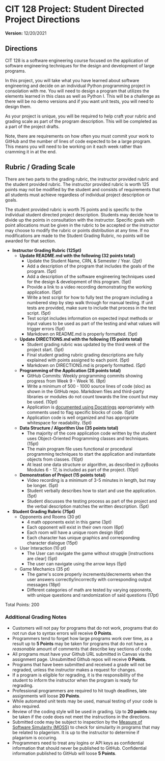 # CIT 128 Project: Student Directed Project Directions

**Version:** 12/20/2021

## Directions

CIT 128 is a software engineering course focused on the application of software engineering techniques for the design and development of large programs.

In this project, you will take what you have learned about software engineering and decide on an individual Python programming project in consolation with me. You will need to design a program that utilizes the elements learned in this class as well as Python I. This will be a challenge as there will be no demo versions and if you want unit tests, you will need to design them.

As your project is unique, you will be required to help craft your rubric and grading scale as part of the program description. This will be completed as a part of the project drafts.

Note, there are requirements on how often you must commit your work to GitHub and the number of lines of code expected to be a large program. This means you will need to be working on it each week rather than cramming it in at the end.

## Rubric / Grading Scale

There are two parts to the grading rubric, the instructor provided rubric and the student provided rubric. The instructor provided rubric is worth 125 points may not be modified by the student and consists of requirements that all students must achieve regardless of individual project description or goals.

The student provided rubric is worth 75 points and is specific to the individual student directed project description. Students may decide how to divide up the points in consultation with the instructor. Specific goals with point allocations must be given in the rubric to be accepted or the instructor may choose to modify the rubric or points distribution at any time. If no modifications are made to the Student Grading Rubric, no points will be awarded for that section.

* **Instructor Grading Rubric (125pt)**
  * **Update README.md with the following (32 points total)**
    * Update the Student Name, CRN, & Semester / Year. (2pt)
    * Add a description of the program that includes the goals of the program. (5pt)
    * Add a description of the software engineering techniques used for the design & development of this program. (5pt)
    * Provide a link to a video recording demonstrating the working application. (5pt)
    * Write a test script for how to fully test the program including a numbered step by step walk through for manual testing. If unit tests are provided, make sure to include that process in the test script. (5pt)
    * Test script includes information on expected input methods or input values to be used as part of the testing and what values will trigger errors (5pt)
    * Markdown on README.md is properly formatted. (5pt)
  * **Update DIRECTIONS.md with the following (15 points total)**
    * Student grading rubric was updated by the third week of the project start. (5pt)
    * Final student grading rubric grading descriptions are fully explained with points assigned to each point. (5pt)
    * Markdown on DIRECTIONS.md is properly formatted. (5pt)
  * **Programming of the Application (28 points total)**
    * GitHub Commits: Weekly programming commits showing progress from Week 9 - Week 16. (8pt)
    * Write a minimum of 500 - 1000 source lines of code (sloc) as shown in the GitHub repo. Markdown files and third-party libraries or modules do not count towards the line count but may be used. (10pt)
    * Application is [documented using Docstrings](https://realpython.com/documenting-python-code/) appropriately with comments used to flag specific blocks of code. (5pt)
    * Application code is well organized and has appropriate whitespace for readability. (5pt)
  * **Data Structure / Algorithm Use (35 points total)**
    * The majority of the core application code written by the student uses Object-Oriented Programming classes and techniques. (15pt)
    * The main program file uses functional or procedural programming techniques to start the application and instantiate objects from classes. (10pt)
    * At least one data structure or algorithm, as described in zyBooks Modules 6 - 17, is included as part of the project. (10pt)
  * **Demonstration of Project (15 points total)**
    * Video recording is a minimum of 3-5 minutes in length, but may be longer. (5pt)
    * Student verbally describes how to start and use the application. (5pt)
    * Student discusses the testing process as part of the project and the verbal description matches the written description. (5pt)
* **Student Grading Rubric (75pt)**
  * Opponents and Rooms (30 pt)
    * 4 math opponents exist in this game (3pt)
    * Each opponent will exist in their own room (6pt)
    * Each room will have a unique room design (6pt)
    * Each character has unique graphics and corresponding character dialogue (15pt)
  * User Interaction (10 pt)
    * The User can navigate the game without struggle [instructions are clear] (5pt)
    * The user can navigate using the arrow keys (5pt)
  * Game Mechanics (35 pt)
    * The game's score properly increments/decrements when the user answers correctly/incorrectly with corresponding output messages (18pt)
    * Different categories of math are tested by varying opponents, with unique questions and randomization of said questions (17pt)  

Total Points: 200

### Additional Grading Notes

* Customers will not pay for programs that do not work, programs that do not run due to syntax errors will receive __0 Points__.
* Programmers tend to forget how large programs work over time, as a result up to __5 Points__ may be taken for programs that do not have a _reasonable_ amount of comments that describe key sections of code.
* All programs must have your Github URL submitted in Canvas via the assignment page. Unsubmitted Github repos will receive __0 Points__.
* Programs that have been submitted and received a grade will not be regraded, unless the instructor makes a request for changes.
* If a program is eligible for regrading, it is the responsibility of the student to inform the instructor when the program is ready for regrading.
* Professional programmers are required to hit tough deadlines, late assignments will loose __20 Points__.
* While automated unit tests may be used, manual testing of your code is also required. 
* Review of the coding style will be used in grading. Up to __20 points__ may be taken if the code does not meet the instructions in the directions.
* Submitted code may be subject to inspection by the [Measure of Software Simularity (MOSS)](https://theory.stanford.edu/~aiken/moss/) to check for simularity in programs that may be related to plagerism. It is up to the instructor to determine if plagarism is occuring.
* Programmers need to treat any logins or API keys as confidential information that should never be published to GitHub. Confidential information published to GitHub will loose __5 Points__.
